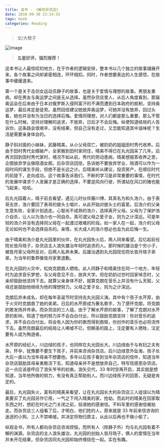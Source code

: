 ```yaml
---
title: 读书 - 《解忧杂货店》
date: 2016-09-30 23:14:53
tags: book
categories: Reading
---
```


> 文/大橙子

![image](https://image.tobyqin.cn/jyzhd.jpg)

> **五星好评，强烈推荐！**

这本书让人最惊叹的地方，在于作者的逻辑安排，整本书以几个独立的故事铺展开来，各个故事之间却紧密相连，环环相扣。同时，作者想要表达的人生感悟，在故事中缓缓道来。

<!-- more -->

第一个是关于击剑女运动员静子的故事，也是关于爱情与理想的故事。男朋友重病，却在男友与奥运梦之间是无从选择。虽然杂货店里人，从后人角度看到，那届奥运会在后来由于日本对俄罗斯入侵阿富汗的不满而遭到日本政府的抵制，坚持奥运梦，最后肯定是徒劳。虽然回信建议她放弃奥运梦，可她并没有放弃，回过头看，她也并没有为当日的选择后悔。爱情同理想，对人们都是那么重要，那么不管在什么时候，坚持对理解的追求，不放弃，日后才不会后悔。纵使知道结局的人告诉你，这条路会很艰辛，没有结果，但自己没有走过，又怎能知道其中滋味呢？生活是需要亲身体会的。

静子斜对面的小妹妹，武藤晴美，从小父母双亡，被奶奶的姐姐田村秀代收养。后由于田村秀代女婿破产，全家搬到田村家同住，晴美不得已在丸光园呆了几年。后再次回到田村秀代家时，境况不如从前，秀代的劳动患病，晴美想报答收养之恩，企图放弃学业做陪酒女郎。后杂货店回信，告诉她不要放弃学业，陪酒可以作为一段时间的谋生手段，但绝不是长远之计。后晴美听从建议，投资房产，在顺应时代的前提下，走向成功。这个故事告诉我们，不断的学习是非常重要的事情，在时代的发展中谋求个人发展才是正确的选择，不要逆风向行驶，所谓站在风口的猪也能飞起来，哈哈。

后丸光园着火，晴子前去看望，遇见儿时伙伴藤川博，其真名为和久浩介。由于表哥去世，浩介要回了表哥的披头士唱片，从此开始对披头士的喜爱。后浩介的父亲生意失败，全家计划逃走。心智尚不成熟的浩介，选择离开父母。父母为了保护浩介自杀，让人以为浩介也一同自杀。真可谓父母之爱子女，则为之计深远。可是年轻的浩介并没有选择同父母在一起渡过艰难的阶段。如一家人在一起，浩介的父母无论如何也不会选择自杀的。亲情，长大成人的浩介想必也会为此后悔一生。

由于晴美和浩介是丸光园里的伙伴，在丸光园失火后，两人同来看望。后忆起前任院长皆月晓子，杂货店主人浪矢雄治年轻时追求的人。那时候的雄治是个穷小子，被皆月家父母所反对，后两人私奔未果。后雄治遇到丸光园现任院长皆月晓子弟弟，为当年的鲁莽像皆月家里道歉。

在丸光园的火灾中，松岗克朗救人牺牲。此人同静子和晴美住在同一个地方，年轻时为追求音乐梦想，与父母意见不合，放弃大学。但在奶奶过世时回家悼念时，父亲却鼓励他坚持下去。就算父亲身体不好，就算克朗在音乐上并没有什么天赋，父母还是鼓励他继续为他的理想努力。父母之爱子女，则为之计深远。

克朗后并未成名，却在每年圣诞节时坚持去丸光园义演。其中有个孩子水芹原，由于火灾时克朗救了她的弟弟。日后的水芹原成为著名歌手，为了感怀克朗，将克朗的歌发扬并传承。而杂货店的三人组，由于了解水芹原的故事，了解了克朗对水芹原的影响，知道了他的努力并不会白白付出，所以鼓励克朗坚持：你对音乐的追求，并不会白白付出，将会有人因为你的歌而得到救赎，你创作的音乐也必将流传下去。虽然克朗最后的结局让人唏嘘不已，但朝圣的路上，注定要有人牺牲，注定要有人成为殉道者。

水芹原的经纪人，川边绿的孩子，也同样在丸光园长大。川边绿由于与有妇之夫有染，怀孕，犹豫要不要生下孩子，并前来咨询杂货店。后川边绿意外坠海，孩子长大后一直以为当年母亲不想要他。多年以后孩子看到当年杂货店的信件，知道当年杂货店鼓励其母亲勇敢活下去，知道母亲并不是想放弃自己，特写信感恩杂货店。这一点应该是呼应了浪矢爷爷的初衷。浪矢交代，33 年时空再开启，其实就是想知道，当年他所做的努力，有没有真正帮助别人。而川边绿孩子的回答，无疑是肯定的。

最后，丸光园失火，富有的晴美来看望，让在丸光园长大的杂货店三人组误以为晴美要买了丸光园另作它用，一气之下闯入晴美的家，抢劫。而此时的晴美在回家取东西之时，想赶在时光之门关闭之前，投递她的感谢信。不料车里的感谢信被劫走。而杂货店三人组看了后，才明白，他们抢的人，原来就是 33 年前来信咨询的迷途的小狗，三人不禁唏嘘。并决定将物归原主，从此以后再也不做小偷了。

纵观全书，所有人都向杂货店咨询烦恼，而所有人（除静子外）均与丸光园有着不解的渊源。杂货店的主人浪矢雄治，丸光园的创始人皆月晓子，俩人的爱情在当年并未开花结果，但杂货店同丸光园却始终缠绕在一起。实在有趣。
